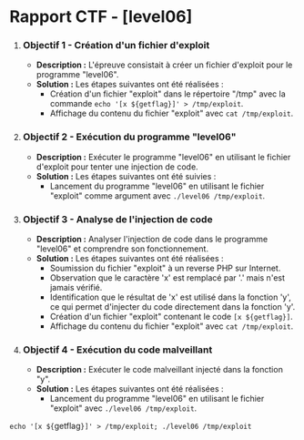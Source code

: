 # Rapport CTF - [level06]

1. ### Objectif 1 - Création d'un fichier d'exploit
   - **Description :** L'épreuve consistait à créer un fichier d'exploit pour le programme "level06".
   - **Solution :** Les étapes suivantes ont été réalisées :
     - Création d'un fichier "exploit" dans le répertoire "/tmp" avec la commande `echo '[x ${getflag}]' > /tmp/exploit`.
     - Affichage du contenu du fichier "exploit" avec `cat /tmp/exploit`.

2. ### Objectif 2 - Exécution du programme "level06"
   - **Description :** Exécuter le programme "level06" en utilisant le fichier d'exploit pour tenter une injection de code.
   - **Solution :** Les étapes suivantes ont été suivies :
     - Lancement du programme "level06" en utilisant le fichier "exploit" comme argument avec `./level06 /tmp/exploit`.

3. ### Objectif 3 - Analyse de l'injection de code
   - **Description :** Analyser l'injection de code dans le programme "level06" et comprendre son fonctionnement.
   - **Solution :** Les étapes suivantes ont été réalisées :
     - Soumission du fichier "exploit" à un reverse PHP sur Internet.
     - Observation que le caractère 'x' est remplacé par '.' mais n'est jamais vérifié.
     - Identification que le résultat de 'x' est utilisé dans la fonction 'y', ce qui permet d'injecter du code directement dans la fonction 'y'.
     - Création d'un fichier "exploit" contenant le code `[x ${getflag}]`.
     - Affichage du contenu du fichier "exploit" avec `cat /tmp/exploit`.

4. ### Objectif 4 - Exécution du code malveillant
   - **Description :** Exécuter le code malveillant injecté dans la fonction "y".
   - **Solution :** Les étapes suivantes ont été réalisées :
     - Lancement du programme "level06" en utilisant le fichier "exploit" avec `./level06 /tmp/exploit`.

`echo '[x ${`getflag`}]' > /tmp/exploit; ./level06 /tmp/exploit`